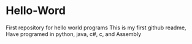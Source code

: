 # Hello-Word
First repository for hello world programs
This is my first github readme, Have programed in python, java, c#, c, and Assembly
